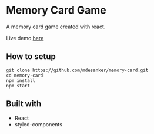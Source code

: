# Memory Card Game

A memory card game created with react.

Live demo [here](http://mdesanker.github.io/memor-card)

## How to setup

```
git clone https://github.com/mdesanker/memory-card.git
cd memory-card
npm install
npm start
```

## Built with

- React
- styled-components
